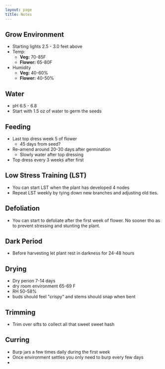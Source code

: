 ```yaml
---
layout: page
title: Notes
---
```


## Grow Environment
* Starting lights 2.5 - 3.0 feet above
* Temp:
  *  **Veg:** 70-85F
  *  **Flower:** 65-80F  
* Humidity
  * **Veg:** 40-60%
  * **Flower:** 40-50%
## Water
* pH 6.5 - 6.8
* Start with 1.5 oz of water to germ the seeds

## Feeding
* Last top dress week 5 of flower
    * 45 days from seed?
* Re-amend around 20-30 days after germination
  * Slowly water after top dressing
* Top dress every 3 weeks after first 

## Low Stress Training (LST)
* You can start LST when the plant has developed 4 nodes
* Repeat LST weekly by tying down new branches and adjusting old ties.

## Defoliation
* You can start to defoliate after the first week of flower. No sooner tho as to prevent stressing and stunting the plant. 

## Dark Period
* Before harvesting let plant rest in darkness for 24-48 hours

## Drying
* Dry perion 7-14 days
* dry room environment 65-69 F
* RH 50-58%
* buds should feel "crispy" and stems should snap when bent

## Trimming
* Trim over sifts to collect all that sweet sweet hash

## Curring
* Burp jars a few times daily during the first week
* Once environment settles you only need to burp every few days
* 



